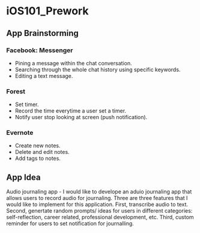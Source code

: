 # iOS101_Prework

## App Brainstorming

### Facebook: Messenger
- Pining a message within the chat conversation.
- Searching through the whole chat history using specific keywords.
- Editing a text message. 

### Forest
- Set timer.
- Record the time everytime a user set a timer.
- Notify user stop looking at screen (push notification).

### Evernote
- Create new notes. 
- Delete and edit notes. 
- Add tags to notes. 

## App Idea
Audio journaling app - I would like to develope an aduio journaling app that allows users to record audio for journaling. Three are three features that I would like to implement for this application. First, transcribe audio to text. Second, genertate random prompts/ ideas for users in different categories: self-reflection, career related, professional development, etc. Third, custom reminder for users to set notification for journalling. 
